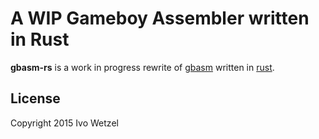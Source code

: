 # A WIP Gameboy Assembler written in Rust

**gbasm-rs** is a work in progress rewrite of [gbasm](https://github.com/BonsaiDen/gbasm) written in [rust](https://rust-lang.org).

## License

Copyright 2015 Ivo Wetzel

